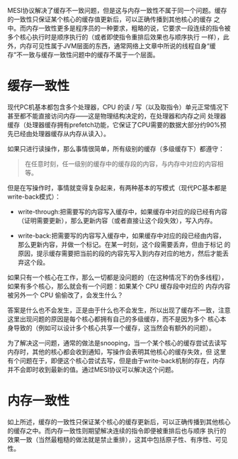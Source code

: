 MESI协议解决了缓存不一致问题，但是这与内存一致性不属于同一个问题。缓存的一致性只保证某个核心的缓存值更新后，可以正确传播到其他核心的缓存
之中。而内存一致性更多是程序员的一种要求，粗略的说，它要求一段连续的指令被多个核心执行时是顺序执行的（或者即使指令重排后效果也与顺序执行
一样），此外，内存可见性属于JVM层面的东西，通常网络上文章中所说的线程自身“缓存”不一致与缓存一致性问题中的缓存不属于一个层面。

# 缓存一致性
现代PC机基本都包含多个处理器，CPU 的读 / 写（以及取指令）单元正常情况下甚至都不能直接访问内存——这是物理结构决定的，在处理器和内存之间
处理器缓存（处理器缓存拥有prefetch功能，它保证了CPU需要的数据大部分约90%预先已经由处理器缓存从内存从读入）。

如果只进行读操作，那么事情很简单，所有级别的缓存（多级缓存下）都遵守：
> 在任意时刻，任一级别的缓存中的缓存段的内容，与内存中对应的内容相等。

但是在写操作时，事情就变得复杂起来，有两种基本的写模式（现代PC基本都是write-back模式）：
- write-through:把需要写的内容写入缓存中，如果缓存中对应的段已经有内容（证明需要更新），那么更新内容（或者直接让这个段失效），写入内存。

- write-back:把需要写的内容写入缓存中，如果缓存中对应的段已经由内容，那么更新内容，并做一个标记。在某一时刻，这个段需要丢弃，但由于标记
的原因，提示缓存需要把当前的段的内容先写入到内存对应的地方，然后才能丢弃这个段。

如果只有一个核心在工作，那么一切都是没问题的（在这种情况下的伪多线程），如果有多个核心，那么就会有一个问题：如果某个 CPU 缓存段中对应的
内存内容被另外一个 CPU 偷偷改了，会发生什么？

答案是什么也不会发生，正是由于什么也不会发生，所以出现了缓存不一致，注意这里出现问题的原因是每个核心都拥有自己的多级缓存，而不是因为多个
核心本身导致的（例如可以设计多个核心共享一个缓存，这当然会有额外的问题）。

为了解决这一问题，通常的做法是snooping，当一个某个核心的缓存尝试去读写内存时，其他的核心都会收到通知，写操作会表明其他核心的缓存失效，但
这里有个问题在于，即便这个核心尝试去写，但是由于write-back机制的存在，内存并不会即时收到最新的值。通过MESI协议可以解决这个问题。

# 内存一致性
如上所述，缓存的一致性只保证某个核心的缓存更新后，可以正确传播到其他核心的缓存之中。而内存一致性则期望解决连续的指令即便被重排后也与顺序
执行的效果一致（当然最粗糙的做法就是禁止重排），这其中包括原子性、有序性、可见性。